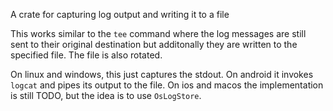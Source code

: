 A crate for capturing log output and writing it to a file

This works similar to the `tee` command where the log messages are still sent to their original
destination but additonally they are written to the specified file. The file is also rotated.

On linux and windows, this just captures the stdout. On android it invokes `logcat` and pipes its
output to the file. On ios and macos the implementation is still TODO, but the idea is to use
`OsLogStore`.
